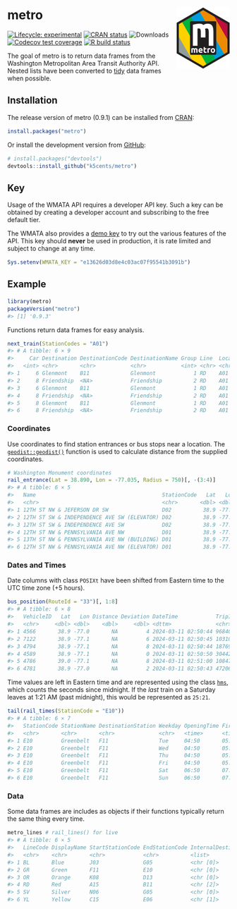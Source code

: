 
<!-- README.md is generated from README.Rmd. Please edit that file -->

# metro <img src='man/figures/logo.png' align="right" height="139" />

<!-- badges: start -->

[![Lifecycle:
experimental](https://img.shields.io/badge/lifecycle-stable-green)](https://lifecycle.r-lib.org/articles/stages.html#stable)
[![CRAN
status](https://www.r-pkg.org/badges/version/metro)](https://CRAN.R-project.org/package=metro)
![Downloads](https://cranlogs.r-pkg.org/badges/grand-total/gluedown)
[![Codecov test
coverage](https://img.shields.io/codecov/c/github/k5cents/metro/master.svg)](https://app.codecov.io/gh/k5cents/metro?branch=master')
[![R build
status](https://github.com/k5cents/metro/workflows/R-CMD-check/badge.svg)](https://github.com/k5cents/metro/actions)
<!-- badges: end -->

The goal of metro is to return data frames from the Washington
Metropolitan Area Transit Authority API. Nested lists have been
converted to [tidy](https://en.wikipedia.org/wiki/Tidy_data) data frames
when possible.

## Installation

The release version of metro (0.9.1) can be installed from
[CRAN](https://cran.r-project.org/package=metro):

``` r
install.packages("metro")
```

Or install the development version from
[GitHub](https://github.com/k5cents/metro):

``` r
# install.packages("devtools")
devtools::install_github("k5cents/metro")
```

## Key

Usage of the WMATA API requires a developer API key. Such a key can be
obtained by creating a developer account and subscribing to the free
default tier.

The WMATA also provides a [demo
key](https://developer.wmata.com/products/5475f236031f590f380924ff) to
try out the various features of the API. This key should **never** be
used in production, it is rate limited and subject to change at any
time.

``` r
Sys.setenv(WMATA_KEY = "e13626d03d8e4c03ac07f95541b3091b")
```

## Example

``` r
library(metro)
packageVersion("metro")
#> [1] '0.9.3'
```

Functions return data frames for easy analysis.

``` r
next_train(StationCodes = "A01")
#> # A tibble: 6 × 9
#>     Car Destination DestinationCode DestinationName Group Line  LocationCode LocationName   Min
#>   <int> <chr>       <chr>           <chr>           <int> <chr> <chr>        <chr>        <int>
#> 1     6 Glenmont    B11             Glenmont            1 RD    A01          Metro Center     0
#> 2     8 Friendship  <NA>            Friendship          2 RD    A01          Metro Center     3
#> 3     6 Glenmont    B11             Glenmont            1 RD    A01          Metro Center     8
#> 4     8 Friendship  <NA>            Friendship          2 RD    A01          Metro Center    10
#> 5     8 Glenmont    B11             Glenmont            1 RD    A01          Metro Center    15
#> 6     8 Friendship  <NA>            Friendship          2 RD    A01          Metro Center    18
```

### Coordinates

Use coordinates to find station entrances or bus stops near a location.
The [`geodist::geodist()`](https://github.com/hypertidy/geodist)
function is used to calculate distance from the supplied coordinates.

``` r
# Washington Monument coordinates
rail_entrance(Lat = 38.890, Lon = -77.035, Radius = 750)[, -(3:4)]
#> # A tibble: 6 × 5
#>   Name                                        StationCode   Lat   Lon Distance
#>   <chr>                                       <chr>       <dbl> <dbl>    <dbl>
#> 1 12TH ST NW & JEFERSON DR SW                 D02          38.9 -77.0     582.
#> 2 12TH ST SW & INDEPENDENCE AVE SW (ELEVATOR) D02          38.9 -77.0     612.
#> 3 12TH ST SW & INDEPENDENCE AVE SW            D02          38.9 -77.0     626.
#> 4 12TH ST NW & PENNSYLVANIA AVE NW            D01          38.9 -77.0     672.
#> 5 13TH ST NW & PENNSYLVANIA AVE NW (BUILDING) D01          38.9 -77.0     685.
#> 6 12TH ST NW & PENNSYLVANIA AVE NW (ELEVATOR) D01          38.9 -77.0     714.
```

### Dates and Times

Date columns with class `POSIXt` have been shifted from Eastern time to
the UTC time zone (+5 hours).

``` r
bus_position(RouteId = "33")[, 1:8]
#> # A tibble: 6 × 8
#>   VehicleID   Lat   Lon Distance Deviation DateTime            TripID   RouteID
#>   <chr>     <dbl> <dbl>    <dbl>     <dbl> <dttm>              <chr>    <chr>  
#> 1 4566       38.9 -77.0       NA         4 2024-03-11 02:50:44 9684010  33     
#> 2 7122       38.9 -77.1       NA         6 2024-03-11 02:50:45 1031010  33     
#> 3 4794       38.9 -77.1       NA         8 2024-03-11 02:50:44 18769010 33     
#> 4 4589       38.9 -77.1       NA         0 2024-03-11 02:50:50 30442010 33     
#> 5 4786       39.0 -77.1       NA         8 2024-03-11 02:51:00 10847010 33     
#> 6 4781       38.9 -77.0       NA         2 2024-03-11 02:50:43 47206010 33
```

Time values are left in Eastern time and are represented using the class
[`hms`](https://github.com/tidyverse/hms), which counts the seconds
since midnight. If the *last* train on a Saturday leaves at 1:21 AM
(past midnight), this would be represented as `25:21`.

``` r
tail(rail_times(StationCode = "E10"))
#> # A tibble: 6 × 7
#>   StationCode StationName DestinationStation Weekday OpeningTime FirstTime LastTime
#>   <chr>       <chr>       <chr>              <chr>   <time>      <time>    <time>  
#> 1 E10         Greenbelt   F11                Tue     04:50       05:00     23:30   
#> 2 E10         Greenbelt   F11                Wed     04:50       05:00     23:30   
#> 3 E10         Greenbelt   F11                Thu     04:50       05:00     23:30   
#> 4 E10         Greenbelt   F11                Fri     04:50       05:00     26:30   
#> 5 E10         Greenbelt   F11                Sat     06:50       07:00     26:30   
#> 6 E10         Greenbelt   F11                Sun     06:50       07:00     23:30
```

### Data

Some data frames are includes as objects if their functions typically
return the same thing every time.

``` r
metro_lines # rail_lines() for live
#> # A tibble: 6 × 5
#>   LineCode DisplayName StartStationCode EndStationCode InternalDestination
#>   <chr>    <chr>       <chr>            <chr>          <list>             
#> 1 BL       Blue        J03              G05            <chr [0]>          
#> 2 GR       Green       F11              E10            <chr [0]>          
#> 3 OR       Orange      K08              D13            <chr [0]>          
#> 4 RD       Red         A15              B11            <chr [2]>          
#> 5 SV       Silver      N06              G05            <chr [0]>          
#> 6 YL       Yellow      C15              E06            <chr [1]>
```

<!-- refs: start -->
<!-- refs: end -->
